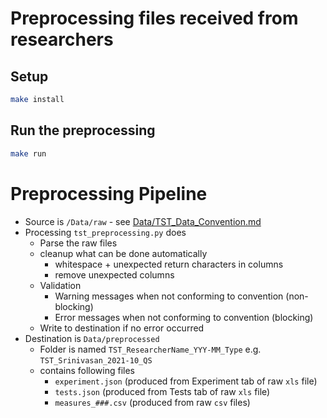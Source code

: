 # Preprocessing files received from researchers

## Setup

```bash
make install
```

## Run the preprocessing

```bash
make run
```

# Preprocessing Pipeline

- Source is `/Data/raw` - see [Data/TST_Data_Convention.md](Data/TST_Data_Convention.md)
- Processing `tst_preprocessing.py` does
  - Parse the raw files
  - cleanup what can be done automatically
    - whitespace + unexpected return characters in columns
    - remove unexpected columns
  - Validation
    - Warning messages when not conforming to convention (non-blocking)
    - Error messages when not conforming to convention (blocking)
  - Write to destination if no error occurred
- Destination is `Data/preprocessed`
  - Folder is named `TST_ResearcherName_YYY-MM_Type` e.g. `TST_Srinivasan_2021-10_QS`
  - contains following files
    - `experiment.json` (produced from Experiment tab of raw `xls` file)
    - `tests.json` (produced from Tests tab of raw `xls` file)
    - `measures_###.csv` (produced from raw `csv` files)
